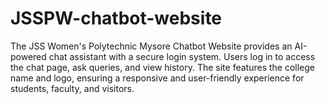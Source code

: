 # JSSPW-chatbot-website
The JSS Women's Polytechnic Mysore Chatbot Website provides an AI-powered chat assistant with a secure login system. Users log in to access the chat page, ask queries, and view history. The site features the college name and logo, ensuring a responsive and user-friendly experience for students, faculty, and visitors.
